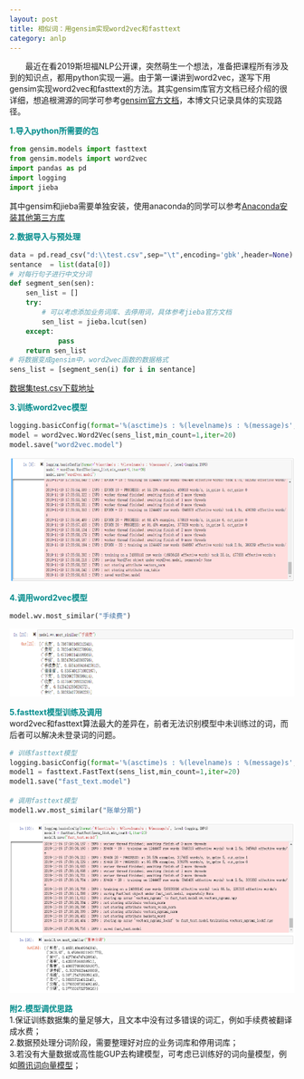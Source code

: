 ```yaml
---
layout: post
title: 相似词：用gensim实现word2vec和fasttext
category: anlp
---
```


&emsp;&emsp;最近在看2019斯坦福NLP公开课，突然萌生一个想法，准备把课程所有涉及到的知识点，都用python实现一遍。由于第一课讲到word2vec，遂写下用gensim实现word2vec和fasttext的方法。其实gensim库官方文档已经介绍的很详细，想追根溯源的同学可参考[gensim官方文档](https://radimrehurek.com/gensim/auto_examples/index.html)，本博文只记录具体的实现路径。            

**<span style="color:#008B8B;">1.导入python所需要的包</span>**       
```python
from gensim.models import fasttext
from gensim.models import word2vec
import pandas as pd
import logging
import jieba
```
其中gensim和jieba需要单独安装，使用anaconda的同学可以参考[Anaconda安装其他第三方库](https://carrylaw.github.io/cpython/2019/11/19/py20/)

**<span style="color:#008B8B;">2.数据导入与预处理</span>**  
```python
data = pd.read_csv("d:\\test.csv",sep="\t",encoding='gbk',header=None)
sentance  = list(data[0])
# 对每行句子进行中文分词
def segment_sen(sen):
    sen_list = []
    try:
    	# 可以考虑添加业务词库、去停用词，具体参考jieba官方文档
        sen_list = jieba.lcut(sen) 
    except:
            pass
    return sen_list   
# 将数据变成gensim中，word2wec函数的数据格式
sens_list = [segment_sen(i) for i in sentance]
```
[数据集test.csv下载地址]()     

**<span style="color:#008B8B;">3.训练word2vec模型</span>**  
```python
logging.basicConfig(format='%(asctime)s : %(levelname)s : %(message)s', level=logging.INFO)
model = word2vec.Word2Vec(sens_list,min_count=1,iter=20)
model.save("word2vec.model")
```
<div align="center">
<img width="600" height="220" src="https://raw.githubusercontent.com/carrylaw/IMG/master/img_nlp/wv01.png" /> 
</div> 

**<span style="color:#008B8B;">4.调用word2vec模型</span>**  
```python
model.wv.most_similar("手续费")
```
<div align="center">
<img width="600" height="120" src="https://raw.githubusercontent.com/carrylaw/IMG/master/img_nlp/wv02.png" /> 
</div> 

**<span style="color:#008B8B;">5.fasttext模型训练及调用</span>**      
word2vec和fasttext算法最大的差异在，前者无法识别模型中未训练过的词，而后者可以解决未登录词的问题。  
```python
# 训练fasttext模型
logging.basicConfig(format='%(asctime)s : %(levelname)s : %(message)s', level=logging.INFO)
model1 = fasttext.FastText(sens_list,min_count=1,iter=20)
model1.save("fast_text.model")

# 调用fasttext模型
model1.wv.most_similar("账单分期")
``` 
<div align="center">
<img width="600" height="300" src="https://raw.githubusercontent.com/carrylaw/IMG/master/img_nlp/wv03.png" /> 
</div> 

**<span style="color:#008B8B;">附2.模型调优思路</span>**     
1.保证训练数据集的量足够大，且文本中没有过多错误的词汇，例如手续费被翻译成水费；      
2.数据预处理分词阶段，需要整理好对应的业务词库和停用词库；      
3.若没有大量数据或高性能GUP去构建模型，可考虑已训练好的词向量模型，例如[腾讯词向量模型](https://mp.weixin.qq.com/s/b9NWR0F7GQLYtgGSL50gQw)；
